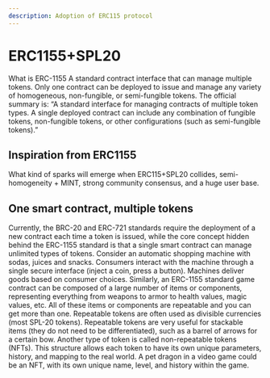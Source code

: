 ```yaml
---
description: Adoption of ERC115 protocol
---
```


# ERC1155+SPL20

What is ERC-1155 A standard contract interface that can manage multiple tokens. Only one contract can be deployed to issue and manage any variety of homogeneous, non-fungible, or semi-fungible tokens. The official summary is: “A standard interface for managing contracts of multiple token types. A single deployed contract can include any combination of fungible tokens, non-fungible tokens, or other configurations (such as semi-fungible tokens).”

## Inspiration from ERC1155

What kind of sparks will emerge when ERC115+SPL20 collides, semi-homogeneity + MINT, strong community consensus, and a huge user base.

## One smart contract, multiple tokens

Currently, the BRC-20 and ERC-721 standards require the deployment of a new contract each time a token is issued, while the core concept hidden behind the ERC-1155 standard is that a single smart contract can manage unlimited types of tokens. Consider an automatic shopping machine with sodas, juices and snacks. Consumers interact with the machine through a single secure interface (inject a coin, press a button). Machines deliver goods based on consumer choices. Similarly, an ERC-1155 standard game contract can be composed of a large number of items or components, representing everything from weapons to armor to health values, magic values, etc. All of these items or components are repeatable and you can get more than one. Repeatable tokens are often used as divisible currencies (most SPL-20 tokens). Repeatable tokens are very useful for stackable items (they do not need to be differentiated), such as a barrel of arrows for a certain bow. Another type of token is called non-repeatable tokens (NFTs). This structure allows each token to have its own unique parameters, history, and mapping to the real world. A pet dragon in a video game could be an NFT, with its own unique name, level, and history within the game. ​
